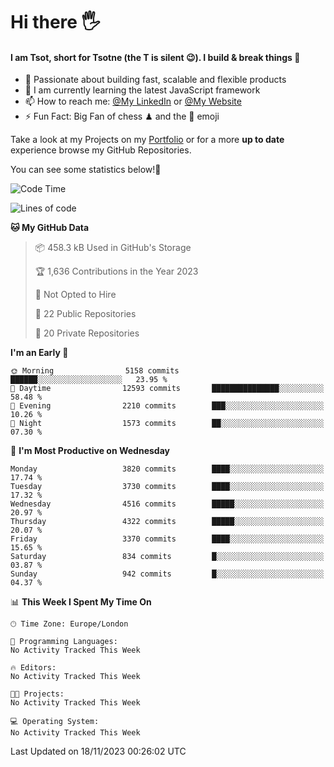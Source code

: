 # Hi there :raised_hand_with_fingers_splayed:
#### I am Tsot, short for Tsotne (the T is silent :wink:). I build & break things :space_invader:
- :telescope: Passionate about building fast, scalable and flexible products
- :seedling: I am currently learning the latest JavaScript framework 
- :mailbox: How to reach me: [@My LinkedIn](https://www.linkedin.com/in/tsotne-gvadzabia/) or [@My Website](https://tsotne.co.uk/contact)
- :zap: Fun Fact: Big Fan of chess ♟ and the 👾 emoji

Take a look at my Projects on my [Portfolio](https://tsotne.co.uk/) or for a more **up to date** experience browse my GitHub Repositories.

You can see some statistics below!:space_invader:
<!--START_SECTION:waka-->
![Code Time](http://img.shields.io/badge/Code%20Time-761%20hrs%202%20mins-blue)

![Lines of code](https://img.shields.io/badge/From%20Hello%20World%20I%27ve%20Written-8.5%20million%20lines%20of%20code-blue)

**🐱 My GitHub Data** 

> 📦 458.3 kB Used in GitHub's Storage 
 > 
> 🏆 1,636 Contributions in the Year 2023
 > 
> 🚫 Not Opted to Hire
 > 
> 📜 22 Public Repositories 
 > 
> 🔑 20 Private Repositories 
 > 
**I'm an Early 🐤** 

```text
🌞 Morning                5158 commits        ██████░░░░░░░░░░░░░░░░░░░   23.95 % 
🌆 Daytime                12593 commits       ███████████████░░░░░░░░░░   58.48 % 
🌃 Evening                2210 commits        ███░░░░░░░░░░░░░░░░░░░░░░   10.26 % 
🌙 Night                  1573 commits        ██░░░░░░░░░░░░░░░░░░░░░░░   07.30 % 
```
📅 **I'm Most Productive on Wednesday** 

```text
Monday                   3820 commits        ████░░░░░░░░░░░░░░░░░░░░░   17.74 % 
Tuesday                  3730 commits        ████░░░░░░░░░░░░░░░░░░░░░   17.32 % 
Wednesday                4516 commits        █████░░░░░░░░░░░░░░░░░░░░   20.97 % 
Thursday                 4322 commits        █████░░░░░░░░░░░░░░░░░░░░   20.07 % 
Friday                   3370 commits        ████░░░░░░░░░░░░░░░░░░░░░   15.65 % 
Saturday                 834 commits         █░░░░░░░░░░░░░░░░░░░░░░░░   03.87 % 
Sunday                   942 commits         █░░░░░░░░░░░░░░░░░░░░░░░░   04.37 % 
```


📊 **This Week I Spent My Time On** 

```text
🕑︎ Time Zone: Europe/London

💬 Programming Languages: 
No Activity Tracked This Week

🔥 Editors: 
No Activity Tracked This Week

🐱‍💻 Projects: 
No Activity Tracked This Week

💻 Operating System: 
No Activity Tracked This Week
```


 Last Updated on 18/11/2023 00:26:02 UTC
<!--END_SECTION:waka-->
